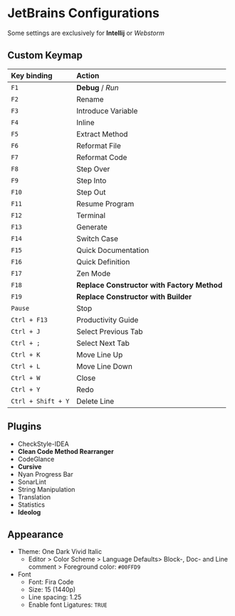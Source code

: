 # JetBrains Configurations

Some settings are exclusively for **Intellij** or *Webstorm*

## Custom Keymap

| Key binding        | Action                                      |
| :----------------- | :------------------------------------------ |
| `F1`               | **Debug** / *Run*                           |
| `F2`               | Rename                                      |
| `F3`               | Introduce Variable                          |
| `F4`               | Inline                                      |
| `F5`               | Extract Method                              |
| `F6`               | Reformat File                               |
| `F7`               | Reformat Code                               |
| `F8`               | Step Over                                   |
| `F9`               | Step Into                                   |
| `F10`              | Step Out                                    |
| `F11`              | Resume Program                              |
| `F12`              | Terminal                                    |
| `F13`              | Generate                                    |
| `F14`              | Switch Case                                 |
| `F15`              | Quick Documentation                         |
| `F16`              | Quick Definition                            |
| `F17`              | Zen Mode                                    |
| `F18`              | **Replace Constructor with Factory Method** |
| `F19`              | **Replace Constructor with Builder**        |
| `Pause`            | Stop                                        |
| `Ctrl + F13`       | Productivity Guide                          |
| `Ctrl + J`         | Select Previous Tab                         |
| `Ctrl + ;`         | Select Next Tab                             |
| `Ctrl + K`         | Move Line Up                                |
| `Ctrl + L`         | Move Line Down                              |
| `Ctrl + W`         | Close                                       |
| `Ctrl + Y`         | Redo                                        |
| `Ctrl + Shift + Y` | Delete Line                                 |


## Plugins

- CheckStyle-IDEA
- **Clean Code Method Rearranger**
- CodeGlance
- **Cursive**
- Nyan Progress Bar
- SonarLint
- String Manipulation
- Translation
- Statistics
- **Ideolog**

## Appearance

* Theme: One Dark Vivid Italic
  * Editor > Color Scheme > Language Defaults> Block-, Doc- and Line comment > Foreground color: `#00FFD9`
* Font
  * Font: Fira Code
  * Size: 15 (1440p)
  * Line spacing: 1.25
  * Enable font Ligatures: `TRUE`